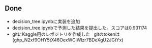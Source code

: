 ## Done
* decision_tree.ipynbに実装を追加
* decision_tree.ipynbで予測した結果を提出した。スコアは0.931174
* gitにKaggle用のレポジトリを作成した
  $\:$ gitのtokenは(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)




